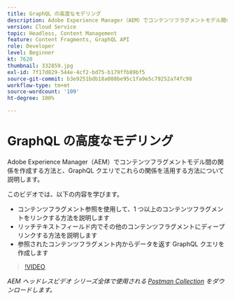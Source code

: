 ```yaml
---
title: GraphQL の高度なモデリング
description: Adobe Experience Manager（AEM）でコンテンツフラグメントモデル間の関係を作成する方法と、GraphQL クエリでこれらの関係を活用する方法について説明します。
version: Cloud Service
topic: Headless, Content Management
feature: Content Fragments, GraphQL API
role: Developer
level: Beginner
kt: 7620
thumbnail: 332859.jpg
exl-id: 7f17d829-544e-4cf2-bd75-b179ffb89bf5
source-git-commit: b3e9251bdb18a008be95c1fa9e5c79252a74fc98
workflow-type: tm+mt
source-wordcount: '109'
ht-degree: 100%

---
```


# GraphQL の高度なモデリング

Adobe Experience Manager（AEM）でコンテンツフラグメントモデル間の関係を作成する方法と、GraphQL クエリでこれらの関係を活用する方法について説明します。

このビデオでは、以下の内容を学びます。

+ コンテンツフラグメント参照を使用して、1 つ以上のコンテンツフラグメントをリンクする方法を説明します
+ リッチテキストフィールド内でその他のコンテンツフラグメントにディープリンクする方法を説明します
+ 参照されたコンテンツフラグメント内からデータを返す GraphQL クエリを作成します

>[!VIDEO](https://video.tv.adobe.com/v/332859?quality=12&learn=on)

_AEM ヘッドレスビデオ シリーズ全体で使用される [Postman Collection](./assets/aem-headless-video-series.postman_collection.json) をダウンロードします。_
